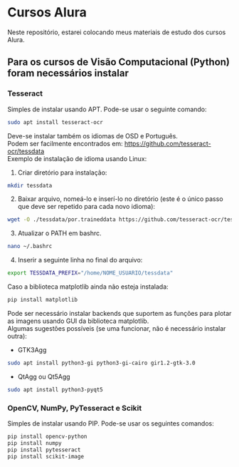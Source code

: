 # Cursos Alura

Neste repositório, estarei colocando meus materiais de estudo dos cursos Alura.

## Para os cursos de Visão Computacional (Python) foram necessários instalar

### Tesseract

Simples de instalar usando APT. Pode-se usar o seguinte comando:

```bash
sudo apt install tesseract-ocr
```

Deve-se instalar também os idiomas de OSD e Português.  
Podem ser facilmente encontrados em: <https://github.com/tesseract-ocr/tessdata>  
Exemplo de instalação de idioma usando Linux:  

1. Criar diretório para instalação:  

```bash
mkdir tessdata  
```

2. Baixar arquivo, nomeá-lo e inserí-lo no diretório (este é o único passo que deve ser repetido para cada novo idioma):

```bash
wget -O ./tessdata/por.traineddata https://github.com/tesseract-ocr/tessdata/raw/main/por.traineddata
```

3. Atualizar o PATH em bashrc.

```bash
nano ~/.bashrc
```

4. Inserir a seguinte linha no final do arquivo:

```bash
export TESSDATA_PREFIX="/home/NOME_USUARIO/tessdata"
```

Caso a biblioteca matplotlib ainda não esteja instalada:

```bash
pip install matplotlib
```

Pode ser necessário instalar backends que suportem as funções para plotar as imagens usando GUI da biblioteca matplotlib.  
Algumas sugestões possíveis (se uma funcionar, não é necessário instalar outra):

* GTK3Agg
  
```bash
sudo apt install python3-gi python3-gi-cairo gir1.2-gtk-3.0
```

* QtAgg ou Qt5Agg
  
```bash
sudo apt install python3-pyqt5
```

### OpenCV, NumPy, PyTesseract e Scikit

Simples de instalar usando PIP. Pode-se usar os seguintes comandos:

```bash
pip install opencv-python
pip install numpy
pip install pytesseract
pip install scikit-image
```
